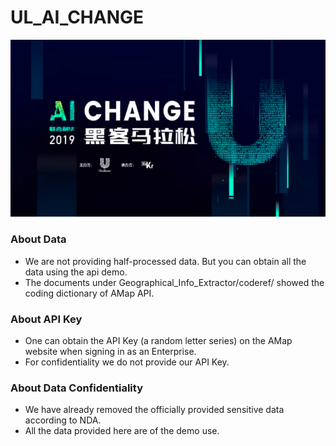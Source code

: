 # UL_AI_CHANGE
![logo](https://github.com/ChenZhouUC/UL_AI_CHANGE/blob/master/Asset/ULAI.png)

### About Data
+ We are not providing half-processed data. But you can obtain all the data using the api demo.
+ The documents under Geographical\_Info\_Extractor/coderef/ showed the coding dictionary of AMap API. 

### About API Key
+ One can obtain the API Key (a random letter series) on the AMap website when signing in as an Enterprise.
+ For confidentiality we do not provide our API Key. 

### About Data Confidentiality

+ We have already removed the officially provided sensitive data according to NDA.
+ All the data provided here are of the demo use.

